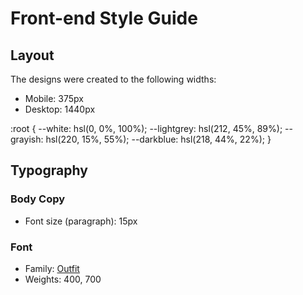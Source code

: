 # Front-end Style Guide

## Layout

The designs were created to the following widths:

- Mobile: 375px
- Desktop: 1440px

:root {
    --white: hsl(0, 0%, 100%);
    --lightgrey: hsl(212, 45%, 89%);
    --grayish: hsl(220, 15%, 55%);
    --darkblue: hsl(218, 44%, 22%);
}
## Typography

### Body Copy

- Font size (paragraph): 15px

### Font

- Family: [Outfit](https://fonts.google.com/specimen/Outfit)
- Weights: 400, 700
